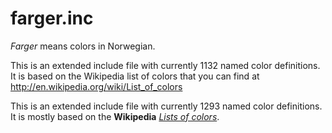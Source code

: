 # farger.inc
*Farger* means colors in Norwegian.

This is an extended include file with currently 1132 named color definitions.
It is based on the Wikipedia list of colors that you can find at http://en.wikipedia.org/wiki/List_of_colors

This is an extended include file with currently 1293 named color definitions.
It is mostly based on the **Wikipedia** [*Lists of colors*](https://en.wikipedia.org/wiki/Lists_of_colors).
